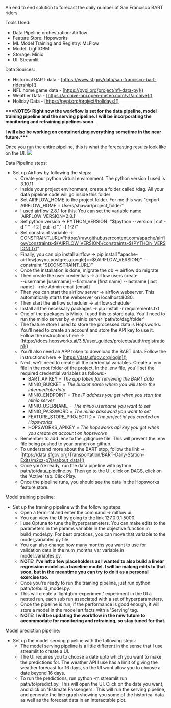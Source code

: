 An end to end solution to forecast the daily number of San Francisco BART riders.

Tools Used:

- Data Pipeline orchestration: Airflow
- Feature Store: Hopsworks
- ML Model Training and Registry: MLFlow
- Model: LightGBM
- Storage: Minio
- UI: Streamlit

Data Sources:
- Historical BART data - [https://www.sf.gov/data/san-francisco-bart-ridership]()
- NFL home game data - [https://pypi.org/project/nfl-data-py]()
- Weather Data - [https://archive-api.open-meteo.com/v1/archive]()
- Holiday Data - [https://pypi.org/project/holidays]()

<p>
    <b>
***NOTES: Right now the workflow is set for the data pipeline, model training pipeline and the serving pipeline. 
I will be incorporating the monitoring and retraining pipelines soon.

I will also be working on containerizing everything sometime in the near future.***
    </b>
</p>

Once you run the entire pipeline, this is what the forecasting results look like on the UI.
![](/Users/shawarnawaz/Desktop/forecasting_results.png)

Data Pipeline steps:
- Set up Airflow by following the steps:
  - Create your python virtual environment. The python version I used is 3.10.11
  - Inside your project environment, create a folder called /dag. All your data pipeline code will go inside this folder
  - Set AIRFLOW_HOME to the project folder. For me this was "export AIRFLOW_HOME = Users/shawar/project_folder".
  - I used airflow 2.8.1 for this. You can set the variable name 'AIRFLOW_VERSION=2.8.1'
  - Set python version -> PYTHON_VERSION="$(python --version | cut -d " " -f 2 | cut -d "." -f 1-2)"
  - Set constraint variable -> CONSTRAINT_URL="https://raw.githubusercontent.com/apache/airflow/constraints-${AIRFLOW_VERSION}/constraints-${PYTHON_VERSION}.txt"
  - Finally, you can pip install airflow -> pip install "apache-airflow[async,postgres,google]==${AIRFLOW_VERSION}" --constraint "${CONSTRAINT_URL}"
  - Once the installation is done, migrate the db -> airflow db migrate
  - Then create the user credentials -> airflow users create \
                                        --username [username]
                                        --firstname [first name]
                                        --lastname [last name]
                                        --role Admin
                                        email [email]
  - Then you can start the airflow server -> airflow webserver. This automatically starts the webserver on localhost:8080.
  - Then start the airflow scheduler -> airflow scheduler
  - Install all the necessary packages -> pip install -r requirements.txt
  - One of the packages is Minio. I used this to store data. You'll need to run the minio server by -> minio server 'path/to/dag/folder'
  - The feature store I used to store the processed data is Hopsworks. You'll need to create an account and store the API key to use it. Follow the instructions here -> [https://docs.hopsworks.ai/3.5/user_guides/projects/auth/registration]()
  - You'll also need an APP token to download the BART data. Follow the instructions here -> [https://data.sfgov.org/login]()
  - Next, we'll need to create all the credential variables. Create a .env file in the root folder of the project. In the .env file, you'll set the required credential variables as follows:-
    - BART_APIKEY = *The app token for retrieving the BART data*
    - MINIO_BUCKET = *The bucket name where you will store the intermediate data*
    - MINIO_ENDPOINT = *The IP address you get when you start the minio server*
    - MINIO_USERNAME = *The minio username you want to set*
    - MINIO_PASSWORD = *The minio password you want to set*
    - FEATURE_STORE_PROJECTID = *The project id you created on Hopsworks*
    - HOPSWORKS_APIKEY = *The hopsworks api key you get when you create an account on hopsworks*
  - Remember to add .env to the .gitignore file. This will prevent the .env file being pushed to your branch on github.
  - To understand more about the BART stop, follow the link -> [https://data.sfgov.org/Transportation/BART-Daily-Station-Exits/m2xz-p7ja/about_data]()
  - Once you're ready, run the data pipeline with python path/to/data_pipeline.py. Then go to the UI, click on DAGS, click on the 'Active' tab. Click Play.
  - Once the pipeline runs, you should see the data in the Hopsworks feature store.

Model training pipeline:
- Set up the training pipeline with the following steps:
  - Open a terminal and enter the command -> mlflow ui.
  - You can view the UI by going to the link 127.0.0.1:5000.
  - I use Optuna to tune the hyperparameters. You can make edits to the parameters in the params variable in the objective function in build_model.py. For best practices, you can move that variable to the model_variables.py file.
  - You can also change how many months you want to use for validation data in the num_months_var variable in model_variables.py.
  - <b>**NOTE: I've left a few placeholders as I wanted to also build a linear regression model as a baseline model. I will be making edits to that soon, but in the meantime you can try to do it as a personal exercise too.**</b>
  - Once you're ready to run the training pipeline, just run python path/to/build_model.py.
  - This will create a 'lightgbm-experiment' experiment in the UI a nested run, each sub run associated with a set of hyperparameters.
  - Once the pipeline is run, if the performance is good enough, it will store a model in the model artifacts with a 'Serving' tag.
  - <b>**NOTE: I will be updating the workflow in the new future to accommodate for monitoring and retraining, so stay tuned for that.**</b>

Model prediction pipeline:
- Set up the model serving pipeline with the following steps:
  - The model serving pipeline is a little different in the sense that I use streamlit to create a UI.
  - The UI requires you to choose a date upto which you want to make the predictions for. The weather API I use has a limit of giving the weather forecast for 16 days, so the UI wont allow you to choose a date beyond 16 days.
  - To run the predictions, run python -m streamlit run path/to/predict.py. This will open the UI. Click on the date you want, and click on 'Estimate Passengers'. This will run the serving pipeline, and generate the line graph showing you some of the historical data as well as the forecast data in an interactable plot.
